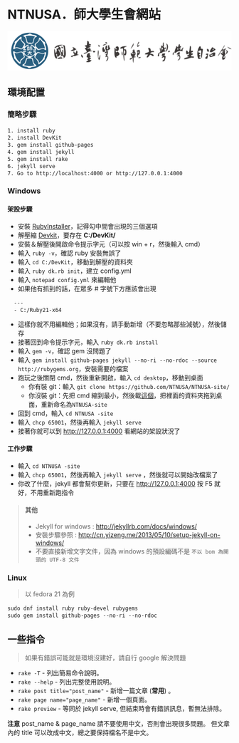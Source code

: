 # NTNUSA．師大學生會網站
![NTNUSA](image/head.png "NTNUSA")

## 環境配置

### 簡略步驟

````
1. install ruby
2. install DevKit
3. gem install github-pages
4. gem install jekyll
5. gem install rake
6. jekyll serve
7. Go to http://localhost:4000 or http://127.0.0.1:4000
````


### Windows

#### 架設步驟
+ 安裝 [RubyInstaller](http://tldrify.com/5hf)，記得勾中間會出現的三個選項
+ 解壓縮 [Devkit](http://tldrify.com/5hf)，要存在 **C:/DevKit/**
+ 安裝＆解壓後開啟命令提示字元（可以按 win + r，然後輸入 cmd）
+ 輸入 `ruby -v`，確認 ruby 安裝無誤了
+ 輸入 `cd C:/DevKit`，移動到解壓的資料夾
+ 輸入 `ruby dk.rb init`，建立 config.yml
+ 輸入 `notepad config.yml` 來編輯他
+ 如果他有抓到的話，在眾多 # 字號下方應該會出現
```
  ---
  - C:/Ruby21-x64
```
+ 這樣你就不用編輯他；如果沒有，請手動新增（不要忽略那些減號），然後儲存
+ 接著回到命令提示字元，輸入 `ruby dk.rb install`
+ 輸入 `gem -v`，確認 gem 沒問題了
+ 輸入 `gem install github-pages jekyll --no-ri --no-rdoc --source http://rubygems.org`，安裝需要的檔案
+ 跑玩之後關閉 cmd，然後重新開啟，輸入 `cd desktop`，移動到桌面
  + 你有裝 git：輸入 `git clone https://github.com/NTNUSA/NTNUSA-site/`
  + 你沒裝 git：先把 cmd 縮到最小，然後載[這個](https://github.com/NTNUSA/NTNUSA-site/archive/master.zip)，把裡面的資料夾拖到桌面，重新命名為`NTNUSA-site`
+ 回到 cmd，輸入 `cd NTNUSA -site`
+ 輸入 `chcp 65001`，然後再輸入 `jekyll serve`
+ 接著你就可以到 http://127.0.0.1:4000 看網站的架設狀況了

#### 工作步驟
+ 輸入 `cd NTNUSA -site`
+ 輸入 `chcp 65001`，然後再輸入 `jekyll serve` ，然後就可以開始改檔案了
+ 你改了什麼，jekyll 都會幫你更新，只要在 http://127.0.0.1:4000 按 F5 就好，不用重新跑指令

> #### 其他
> + Jekyll for windows : http://jekyllrb.com/docs/windows/
> + 安裝步驟參照 : http://cn.yizeng.me/2013/05/10/setup-jekyll-on-windows/
> + 不要直接新增文字文件，因為 windows 的預設編碼不是 `不以 bom 為開頭的 UTF-8 文件`

<!--### Mac OS X-->

### Linux
> 以 fedora 21 為例

```
sudo dnf install ruby ruby-devel rubygems
sudo gem install github-pages --no-ri --no-rdoc
```

## 一些指令
> 如果有錯誤可能就是環境沒建好，請自行 google 解決問題

+ `rake -T` - 列出簡易命令說明。
+ `rake --help` - 列出完整使用說明。
+ `rake post title="post_name"` - 新增一篇文章 (**常用**) 。
+ `rake page name="page_name"` - 新增一個頁面。
+ `rake preview` - 等同於 jekyll serve, 但結束時會有錯誤訊息，暫無法排除。

**注意** post\_name & page\_name 請不要使用中文，否則會出現很多問題。
但文章內的 title 可以改成中文，總之要保持檔名不是中文。

